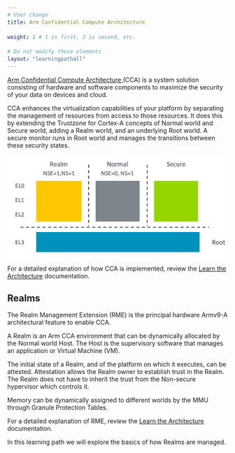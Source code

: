 ```yaml
---
# User change
title: Arm Confidential Compute Architecture

weight: 2 # 1 is first, 2 is second, etc.

# Do not modify these elements
layout: "learningpathall"
---
```


[Arm Confidential Compute Architecture ](https://www.arm.com/architecture/security-features/arm-confidential-compute-architecture) (CCA) is a system solution consisting of hardware and software components to maximize the security of your data on devices and cloud.

CCA enhances the virtualization capabilities of your platform by separating the management of resources from access to those resources. It does this by extending the Trustzone for Cortex-A concepts of Normal world and Secure world, adding a Realm world, and an underlying Root world. A secure monitor runs in Root world and manages the transitions between these security states.

![Architecture #center](_images/realms.png)

For a detailed explanation of how CCA is implemented, review the [Learn the Architecture](https://developer.arm.com/documentation/den0125/) documentation.


## Realms

The Realm Management Extension (RME) is the principal hardware Armv9-A architectural feature to enable CCA.

A Realm is an Arm CCA environment that can be dynamically allocated by the Normal world Host. The Host is the supervisory software that manages an application or Virtual Machine (VM).

The initial state of a Realm, and of the platform on which it executes, can be attested. Attestation allows the Realm owner to establish trust in the Realm. The Realm does not have to inherit the trust from the Non-secure hypervisor which controls it.

Memory can be dynamically assigned to different worlds by the MMU through Granule Protection Tables.

For a detailed explanation of RME, review the [Learn the Architecture](https://developer.arm.com/documentation/den0126) documentation.

In this learning path we will explore the basics of how Realms are managed.
